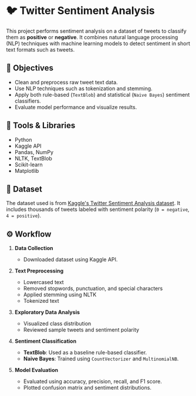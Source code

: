 # 🐦 Twitter Sentiment Analysis

This project performs sentiment analysis on a dataset of tweets to classify them as **positive** or **negative**. It combines natural language processing (NLP) techniques with machine learning models to detect sentiment in short text formats such as tweets.

## 📌 Objectives
- Clean and preprocess raw tweet text data.
- Use NLP techniques such as tokenization and stemming.
- Apply both rule-based (`TextBlob`) and statistical (`Naive Bayes`) sentiment classifiers.
- Evaluate model performance and visualize results.

## 🧰 Tools & Libraries
- Python  
- Kaggle API  
- Pandas, NumPy  
- NLTK, TextBlob  
- Scikit-learn  
- Matplotlib  

## 📁 Dataset
The dataset used is from [Kaggle's Twitter Sentiment Analysis dataset](https://www.kaggle.com/kazanova/sentiment140). It includes thousands of tweets labeled with sentiment polarity (`0 = negative`, `4 = positive`).

## ⚙️ Workflow

1. **Data Collection**
   - Downloaded dataset using Kaggle API.
   
2. **Text Preprocessing**
   - Lowercased text
   - Removed stopwords, punctuation, and special characters
   - Applied stemming using NLTK
   - Tokenized text

3. **Exploratory Data Analysis**
   - Visualized class distribution
   - Reviewed sample tweets and sentiment polarity

4. **Sentiment Classification**
   - **TextBlob**: Used as a baseline rule-based classifier.
   - **Naive Bayes**: Trained using `CountVectorizer` and `MultinomialNB`.

5. **Model Evaluation**
   - Evaluated using accuracy, precision, recall, and F1 score.
   - Plotted confusion matrix and sentiment distributions.



